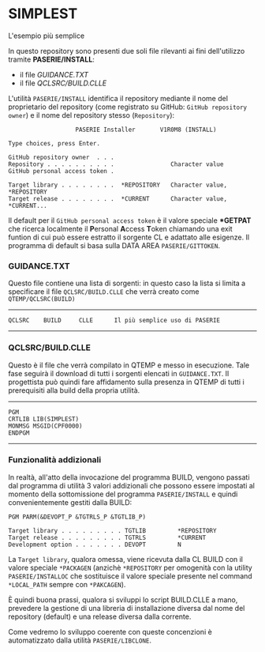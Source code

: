 # SIMPLEST
L'esempio più semplice


In questo repository sono presenti due soli file rilevanti ai fini 
dell'utilizzo tramite **PASERIE/INSTALL**:

* il file *GUIDANCE.TXT*
* il file *QCLSRC/BUILD.CLLE*

L'utilità `PASERIE/INSTALL` identifica il repository mediante il nome
del proprietario del repository (come registrato su GitHub: `GitHub repository owner`) e il nome del repository stesso (`Repository`):

```
                   PASERIE Installer       V1R0M8 (INSTALL)
                                                          
Type choices, press Enter.

GitHub repository owner  . . .
Repository . . . . . . . . . .                Character value
GitHub personal access token .

Target library . . . . . . . .  *REPOSITORY   Character value, *REPOSITORY
Target release . . . . . . . .  *CURRENT      Character value, *CURRENT...
``` 

Il default per il `GitHub personal access token` è il valore speciale **\*GETPAT** che ricerca localmente il **P**ersonal **A**ccess **T**oken chiamando una exit funtion di cui può essere estratto il sorgente CL e adattato alle esigenze. Il programma di default si basa sulla DATA AREA `PASERIE/GITTOKEN`.

### GUIDANCE.TXT

Questo file contiene una lista di sorgenti: in questo caso la lista si limita a specificare il file `QCLSRC/BUILD.CLLE` che verrà creato come
`QTEMP/QCLSRC(BUILD)`

---
```
QCLSRC    BUILD     CLLE      Il più semplice uso di PASERIE
```
--- 

### QCLSRC/BUILD.CLLE

Questo è il file che verrà compilato in QTEMP e messo in esecuzione.
Tale fase seguirà il download di tutti i sorgenti elencati in `GUIDANCE.TXT`.
Il progettista può quindi fare affidamento sulla presenza in QTEMP di tutti 
i prerequisiti alla build della propria utilità.

---
```
PGM
CRTLIB LIB(SIMPLEST)
MONMSG MSGID(CPF0000)
ENDPGM
```
---

### Funzionalità addizionali

In realtà, all'atto della invocazione del programma BUILD, vengono passati dal programma di utilità 3 valori addizionali che possono essere impostati
al momento della sottomissione del programma `PASERIE/INSTALL`
e quindi convenientemente gestiti dalla BUILD:

```
PGM PARM(&DEVOPT_P &TGTRLS_P &TGTLIB_P)
```

```
Target library . . . . . . . . . TGTLIB         *REPOSITORY  
Target release . . . . . . . . . TGTRLS         *CURRENT     
Development option . . . . . . . DEVOPT         N  
```          

La `Target library`, qualora omessa, viene ricevuta dalla CL BUILD con il valore speciale `*PACKAGEN` (anzichè `*REPOSITORY` per omogenità con la utility `PASERIE/INSTALLOC` che sostituisce il valore speciale presente nel command `*LOCAL_PATH` sempre con `*PAKCAGEN`).

È quindi buona prassi, qualora si sviluppi lo script BUILD.CLLE a mano, 
prevedere la gestione di una libreria di installazione diversa dal nome del repository (default) e una release diversa dalla corrente.

Come vedremo lo sviluppo coerente con queste concenzioni è automatizzato dalla utilità `PASERIE/LIBCLONE`.